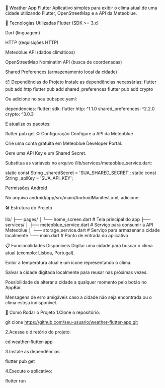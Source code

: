 📱 Weather App Flutter
Aplicativo simples para exibir o clima atual de uma cidade utilizando Flutter, OpenStreetMap e a API da Meteoblue.

🚀 Tecnologias Utilizadas
Flutter (SDK >= 3.x)

Dart (linguagem)

HTTP (requisições HTTP)

Meteoblue API (dados climáticos)

OpenStreetMap Nominatim API (busca de coordenadas)

Shared Preferences (armazenamento local da cidade)

📦 Dependências do Projeto
Instale as dependências necessárias:
flutter pub add http
flutter pub add shared_preferences
flutter pub add crypto

Ou adicione no seu pubspec.yaml:

dependencies:
  flutter:
    sdk: flutter
  http: ^1.1.0
  shared_preferences: ^2.2.0
  crypto: ^3.0.3

E atualize os pacotes:

flutter pub get
⚙️ Configuração
Configure a API da Meteoblue

Crie uma conta gratuita em Meteoblue Developer Portal.

Gere uma API Key e um Shared Secret.

Substitua as variáveis no arquivo /lib/services/meteoblue_service.dart:

static const String _sharedSecret = 'SUA_SHARED_SECRET';
static const String _apiKey = 'SUA_API_KEY';

Permissões Android

No arquivo android/app/src/main/AndroidManifest.xml, adicione:

<uses-permission android:name="android.permission.INTERNET" />


🛠 Estrutura do Projeto

lib/
├── pages/
│   └── home_screen.dart          # Tela principal do app
├── services/
│   ├── meteoblue_service.dart     # Serviço para consumir a API Meteoblue
│   └── storage_service.dart       # Serviço para armazenar a cidade localmente
└── main.dart                      # Ponto de entrada do aplicativo


📋 Funcionalidades Disponíveis
Digitar uma cidade para buscar o clima atual (exemplo: Lisboa, Portugal).

Exibir a temperatura atual e um ícone representando o clima.

Salvar a cidade digitada localmente para reusar nas próximas vezes.

Possibilidade de alterar a cidade a qualquer momento pelo botão no AppBar.

Mensagens de erro amigáveis caso a cidade não seja encontrada ou o clima esteja indisponível.

🧪 Como Rodar o Projeto
1.Clone o repositório:

git clone https://github.com/seu-usuario/weather-flutter-app.git

2.Acesse o diretório do projeto:

cd weather-flutter-app

3.Instale as dependências:

flutter pub get

4.Execute o aplicativo:

flutter run

